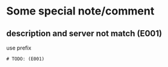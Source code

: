 # Some special note/comment

## description and server not match (E001)

use prefix
```
# TODO: (E001)
```